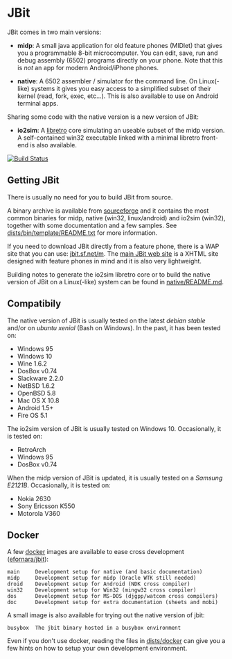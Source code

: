 JBit
====

JBit comes in two main versions:

- **midp**: A small java application for old feature phones (MIDlet)
that gives you a programmable 8-bit microcomputer. You can edit, save, run and
debug assembly (6502) programs directly on your phone.
Note that this is *not* an app for modern Android/iPhone phones.

- **native**: A 6502 assembler / simulator for the command line.
On Linux(-like) systems it gives you easy access to a simplified subset
of their kernel (read, fork, exec, etc...). This is also available to
use on Android terminal apps.

Sharing some code with the native version is a new version of JBit:

- **io2sim**: A [libretro](https://www.libretro.com/) core simulating an
useable subset of the midp version. A self-contained win32 executable
linked with a minimal libretro front-end is also available.

[![Build Status](https://api.travis-ci.org/efornara/jbit.svg?branch=master)](https://travis-ci.org/efornara/jbit/builds)

## Getting JBit

There is usually no need for you to build JBit from source.

A binary archive is available from
[sourceforge](https://sourceforge.net/projects/jbit/files/jbit/) and it
contains the most common binaries for midp, native (win32,
linux/android) and io2sim (win32), together with some documentation
and a few samples.
See [dists/bin/template/README.txt](dists/bin/template/README.txt) for
more information.

If you need to download JBit directly from a feature phone, there is
a WAP site that you can use: [jbit.sf.net/m](http://jbit.sf.net/m).
The [main JBit web site](http://jbit.sourceforge.net/) is a XHTML site
designed with feature phones in mind and it is also very lightweight.

Building notes to generate the io2sim libretro core or to build the native
version of JBit on a Linux(-like) system can be found in
[native/README.md](native/README.md).

## Compatibily

The native version of JBit is usually tested on the latest *debian stable*
and/or on *ubuntu xenial* (Bash on Windows).
In the past, it has been tested on:

- Windows 95
- Windows 10
- Wine 1.6.2
- DosBox v0.74
- Slackware 2.2.0
- NetBSD 1.6.2
- OpenBSD 5.8
- Mac OS X 10.8
- Android 1.5+
- Fire OS 5.1

The io2sim version of JBit is usually tested on Windows 10.
Occasionally, it is tested on:

- RetroArch
- Windows 95
- DosBox v0.74

When the midp version of JBit is updated, it is usually tested on a
*Samsung E2121B*.
Occasionally, it is tested on:

- Nokia 2630
- Sony Ericsson K550
- Motorola V360

## Docker

A few [docker](https://www.docker.com/) images are available to ease
cross development ([efornara/jbit](https://hub.docker.com/r/efornara/jbit/)):

	main     Development setup for native (and basic documentation)
	midp     Development setup for midp (Oracle WTK still needed)
	droid    Development setup for Android (NDK cross compiler)
	win32    Development setup for Win32 (mingw32 cross compiler)
	dos      Development setup for MS-DOS (djgpp/watcom cross compilers)
	doc      Development setup for extra documentation (sheets and mobi)

A small image is also available for trying out the native version of
jbit:

	busybox  The jbit binary hosted in a busybox environment

Even if you don't use docker, reading the files in
[dists/docker](dists/docker) can give you a few hints on how to setup
your own development environment.

